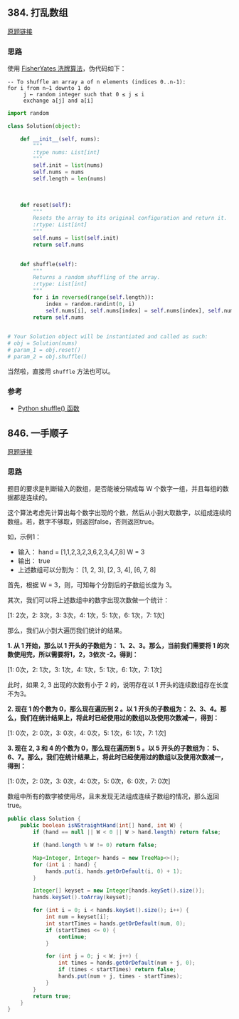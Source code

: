 ## 384. 打乱数组

[原题链接](https://leetcode-cn.com/problems/shuffle-an-array/)

### 思路

使用 [FisherYates 洗牌算法](https://en.wikipedia.org/wiki/Fisher%E2%80%93Yates_shuffle)，伪代码如下：

```
-- To shuffle an array a of n elements (indices 0..n-1):
for i from n−1 downto 1 do
     j ← random integer such that 0 ≤ j ≤ i
     exchange a[j] and a[i]
```

```python
import random

class Solution(object):

    def __init__(self, nums):
        """
        :type nums: List[int]
        """
        self.init = list(nums)
        self.nums = nums
        self.length = len(nums)
        
        

    def reset(self):
        """
        Resets the array to its original configuration and return it.
        :rtype: List[int]
        """
        self.nums = list(self.init)
        return self.nums
        

    def shuffle(self):
        """
        Returns a random shuffling of the array.
        :rtype: List[int]
        """
        for i in reversed(range(self.length)):
            index = random.randint(0, i)
            self.nums[i], self.nums[index] = self.nums[index], self.nums[i]
        return self.nums

    
# Your Solution object will be instantiated and called as such:
# obj = Solution(nums)
# param_1 = obj.reset()
# param_2 = obj.shuffle()
```

当然啦，直接用 `shuffle` 方法也可以。

### 参考

- [Python shuffle() 函数](https://www.runoob.com/python/func-number-shuffle.html)

## 846. 一手顺子

[原题链接](https://leetcode-cn.com/problems/hand-of-straights/submissions/)

### 思路

题目的要求是判断输入的数组，是否能被分隔成每 W 个数字一组，并且每组的数据都是连续的。

这个算法考虑先计算出每个数字出现的个数，然后从小到大取数字，以组成连续的数组。若，数字不够取，则返回false，否则返回true。

如，示例1：

- 输入： hand = [1,1,2,3,2,3,6,2,3,4,7,8] W = 3
- 输出： true
- 上述数组可以分割为： [1, 2, 3], [2, 3, 4], [6, 7, 8]

首先，根据 W = 3，则，可知每个分割后的子数组长度为 3。

其次，我们可以将上述数组中的数字出现次数做一个统计：

[1: 2次，2: 3次，3: 3次，4: 1次，5: 1次，6: 1次，7: 1次]

那么，我们从小到大遍历我们统计的结果。

**1. 从 1 开始，那么以 1 开头的子数组为： 1、2、3。那么，当前我们需要将 1 的次数使用完，所以需要将1，2，3依次 -2。得到：**

[1: 0次，2: 1次，3: 1次，4: 1次，5: 1次，6: 1次，7: 1次]

此时，如果 2, 3 出现的次数有小于 2 的，说明存在以 1 开头的连续数组存在长度不为3。

**2. 现在 1 的个数为 0，那么现在遍历到 2 。以 1 开头的子数组为： 2、3、4。那么，我们在统计结果上，将此时已经使用过的数组以及使用次数减一，得到：**

[1: 0次，2: 0次，3: 0次，4: 0次，5: 1次，6: 1次，7: 1次]

**3. 现在 2, 3 和 4 的个数为 0，那么现在遍历到 5 。以 5 开头的子数组为： 5、6、7。那么，我们在统计结果上，将此时已经使用过的数组以及使用次数减一，得到：**

[1: 0次，2: 0次，3: 0次，4: 0次，5: 0次，6: 0次，7: 0次]

数组中所有的数字被使用尽，且未发现无法组成连续子数组的情况，那么返回 true。

```java
public class Solution {
    public boolean isNStraightHand(int[] hand, int W) {
        if (hand == null || W < 0 || W > hand.length) return false;

        if (hand.length % W != 0) return false;

        Map<Integer, Integer> hands = new TreeMap<>();
        for (int i : hand) {
            hands.put(i, hands.getOrDefault(i, 0) + 1);
        }

        Integer[] keyset = new Integer[hands.keySet().size()];
        hands.keySet().toArray(keyset);

        for (int i = 0; i < hands.keySet().size(); i++) {
            int num = keyset[i];
            int startTimes = hands.getOrDefault(num, 0);
            if (startTimes <= 0) {
                continue;
            }

            for (int j = 0; j < W; j++) {
                int times = hands.getOrDefault(num + j, 0);
                if (times < startTimes) return false;
                hands.put(num + j, times - startTimes);
            }
        }
        return true;
    }
}
```